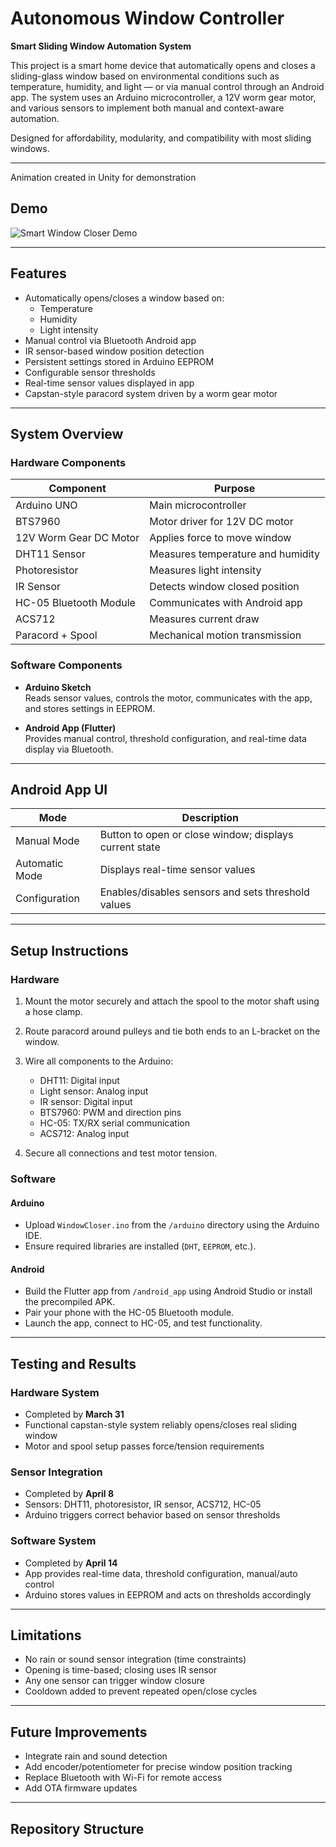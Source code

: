 # Autonomous Window Controller

**Smart Sliding Window Automation System**

This project is a smart home device that automatically opens and closes a sliding-glass window based on environmental conditions such as temperature, humidity, and light — or via manual control through an Android app. The system uses an Arduino microcontroller, a 12V worm gear motor, and various sensors to implement both manual and context-aware automation.

Designed for affordability, modularity, and compatibility with most sliding windows.

---
Animation created in Unity for demonstration

## Demo

![Smart Window Closer Demo](demo/demo.gif)

---
## Features

- Automatically opens/closes a window based on:
  - Temperature
  - Humidity
  - Light intensity
- Manual control via Bluetooth Android app
- IR sensor-based window position detection
- Persistent settings stored in Arduino EEPROM
- Configurable sensor thresholds
- Real-time sensor values displayed in app
- Capstan-style paracord system driven by a worm gear motor

---

## System Overview

### Hardware Components

| Component               | Purpose                                      |
|-------------------------|----------------------------------------------|
| Arduino UNO             | Main microcontroller                         |
| BTS7960                 | Motor driver for 12V DC motor                |
| 12V Worm Gear DC Motor  | Applies force to move window                 |
| DHT11 Sensor            | Measures temperature and humidity            |
| Photoresistor           | Measures light intensity                     |
| IR Sensor               | Detects window closed position               |
| HC-05 Bluetooth Module  | Communicates with Android app                |
| ACS712                  | Measures current draw                        |
| Paracord + Spool        | Mechanical motion transmission               |

### Software Components

- **Arduino Sketch**  
  Reads sensor values, controls the motor, communicates with the app, and stores settings in EEPROM.

- **Android App (Flutter)**  
  Provides manual control, threshold configuration, and real-time data display via Bluetooth.

---

## Android App UI

| Mode              | Description                                               |
|-------------------|-----------------------------------------------------------|
| Manual Mode       | Button to open or close window; displays current state    |
| Automatic Mode    | Displays real-time sensor values                          |
| Configuration     | Enables/disables sensors and sets threshold values        |

---

## Setup Instructions

### Hardware

1. Mount the motor securely and attach the spool to the motor shaft using a hose clamp.
2. Route paracord around pulleys and tie both ends to an L-bracket on the window.
3. Wire all components to the Arduino:

   - DHT11: Digital input
   - Light sensor: Analog input
   - IR sensor: Digital input
   - BTS7960: PWM and direction pins
   - HC-05: TX/RX serial communication
   - ACS712: Analog input

4. Secure all connections and test motor tension.

### Software

#### Arduino

- Upload `WindowCloser.ino` from the `/arduino` directory using the Arduino IDE.
- Ensure required libraries are installed (`DHT`, `EEPROM`, etc.).

#### Android

- Build the Flutter app from `/android_app` using Android Studio or install the precompiled APK.
- Pair your phone with the HC-05 Bluetooth module.
- Launch the app, connect to HC-05, and test functionality.

---

## Testing and Results

### Hardware System

- Completed by **March 31**
- Functional capstan-style system reliably opens/closes real sliding window
- Motor and spool setup passes force/tension requirements

### Sensor Integration

- Completed by **April 8**
- Sensors: DHT11, photoresistor, IR sensor, ACS712, HC-05
- Arduino triggers correct behavior based on sensor thresholds

### Software System

- Completed by **April 14**
- App provides real-time data, threshold configuration, manual/auto control
- Arduino stores values in EEPROM and acts on thresholds accordingly

---

## Limitations

- No rain or sound sensor integration (time constraints)
- Opening is time-based; closing uses IR sensor
- Any one sensor can trigger window closure
- Cooldown added to prevent repeated open/close cycles

---

## Future Improvements

- Integrate rain and sound detection
- Add encoder/potentiometer for precise window position tracking
- Replace Bluetooth with Wi-Fi for remote access
- Add OTA firmware updates

---

## Repository Structure

